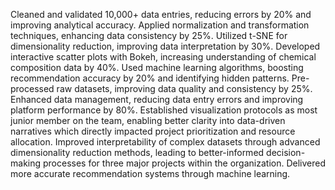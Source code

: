 Cleaned and validated 10,000+ data entries, reducing errors by 20% and improving analytical accuracy.
Applied normalization and transformation techniques, enhancing data consistency by 25%.
Utilized t-SNE for dimensionality reduction, improving data interpretation by 30%.
Developed interactive scatter plots with Bokeh, increasing understanding of chemical composition data by 40%.
Used machine learning algorithms, boosting recommendation accuracy by 20% and identifying hidden patterns.
Pre-processed raw datasets, improving data quality and consistency by 25%.
Enhanced data management, reducing data entry errors and improving platform performance by 80%.
Established visualization protocols as most junior member on the team, enabling better clarity into data-driven narratives which directly impacted project prioritization and resource allocation.
Improved interpretability of complex datasets through advanced dimensionality reduction methods, leading to better-informed decision-making processes for three major projects within the organization.
Delivered more accurate recommendation systems through machine learning.

